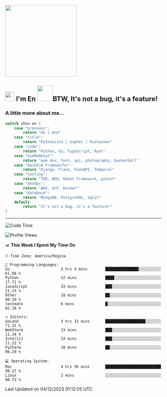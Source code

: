 <img align='center' src="https://media.giphy.com/media/GP1TJJSV4Ys1r64q2A/giphy.gif" width="230">

<h2><img src="https://emojis.slackmojis.com/emojis/images/1531849430/4246/blob-sunglasses.gif?1531849430" width="30"/> I'm En <img src="https://media.giphy.com/media/12oufCB0MyZ1Go/giphy.gif" width="50">BTW, It's not a bug, it's a feature!</h2>


<!-- <img align='right' src="https://media.giphy.com/media/M9gbBd9nbDrOTu1Mqx/giphy.gif" width="230"> -->


### A little more about me... 
<!--
```javascript
const zhou-en = {
    pronouns: "He" | "Him",
    title: "Pythonista" | "Gopher" | "Rustacean",
    code: ["Python", "Go", "Rust", "TypeScript"],
    askMeAbout: ["web dev", "tech", "app dev", "photography"],
    technologies: {
        backEnd: {
            python: ["Django", "Flask", "FaskAPI"],
            go: []
        },
        scraping: ["selenium", "scrapy", "spider"],
        testing: ["Robot Framework"],
        devOps: ["AWS", "Docker", "GCP", "Nginx"],
        databases: ["mongo", "postgresql", "sqlite"],
        misc: ["Firebase", "Heroku"]
    },
    architecture: ["Event Driven Architecture", "Microservices"],
    currentFocus: ["Temporal", "Rust"],
    funFact: "It's not a bug, it's a feature!"
};
```
  -->

```go
switch zhou-en {
    case "pronouns":
        return "He | Him"
    case "title":
        return "Pythonista | Gopher | Rustacean"
    case "code":
        return "Python, Go, TypeScript, Rust"
    case "askMeAbout":
        return "web dev, tech, api, photography, basketball"
    case "backEnd Frameworks":
        return "Django, Flask, FaskAPI, Temporal"
    case "testing":
        return "TDD, BDD, Robot Framework, pytest"
    case "devOps":
        return "AWS, GCP, Docker"
    case "database":
        return "MongoDB, PostgreSQL, Sqlit"
    default:
        return "It's not a bug, it's a feature!"
}
```




---
<!--START_SECTION:waka-->
![Code Time](http://img.shields.io/badge/Code%20Time-1%2C094%20hrs%2018%20mins-blue)

![Profile Views](http://img.shields.io/badge/Profile%20Views-3-blue)

📊 **This Week I Spent My Time On** 

```text
🕑︎ Time Zone: America/Regina

💬 Programming Languages: 
Go                       3 hrs 4 mins        ███████████████░░░░░░░░░░   61.88 % 
Python                   52 mins             ████░░░░░░░░░░░░░░░░░░░░░   17.71 % 
JavaScript               33 mins             ███░░░░░░░░░░░░░░░░░░░░░░   11.33 % 
Other                    18 mins             ██░░░░░░░░░░░░░░░░░░░░░░░   06.19 % 
textmate                 6 mins              █░░░░░░░░░░░░░░░░░░░░░░░░   02.18 % 

🔥 Editors: 
GoLand                   3 hrs 32 mins       ██████████████████░░░░░░░   71.15 % 
WebStorm                 33 mins             ███░░░░░░░░░░░░░░░░░░░░░░   11.34 % 
IntelliJ                 33 mins             ███░░░░░░░░░░░░░░░░░░░░░░   11.22 % 
PyCharm                  18 mins             ██░░░░░░░░░░░░░░░░░░░░░░░   06.29 % 

💻 Operating System: 
Mac                      4 hrs 56 mins       █████████████████████████   99.27 % 
Linux                    2 mins              ░░░░░░░░░░░░░░░░░░░░░░░░░   00.73 % 
```


 Last Updated on 04/12/2023 01:12:05 UTC
<!--END_SECTION:waka-->
